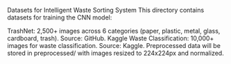 Datasets for Intelligent Waste Sorting System
This directory contains datasets for training the CNN model:

TrashNet: 2,500+ images across 6 categories (paper, plastic, metal, glass, cardboard, trash). Source: GitHub.
Kaggle Waste Classification: 10,000+ images for waste classification. Source: Kaggle.
Preprocessed data will be stored in preprocessed/ with images resized to 224x224px and normalized.
